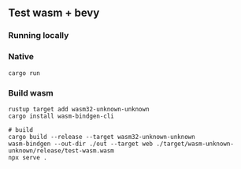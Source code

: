 ## Test wasm + bevy

### Running locally

### Native 
```shell
cargo run
```

### Build wasm

```shell
rustup target add wasm32-unknown-unknown
cargo install wasm-bindgen-cli

# build
cargo build --release --target wasm32-unknown-unknown
wasm-bindgen --out-dir ./out --target web ./target/wasm-unknown-unknown/release/test-wasm.wasm
npx serve .
```
